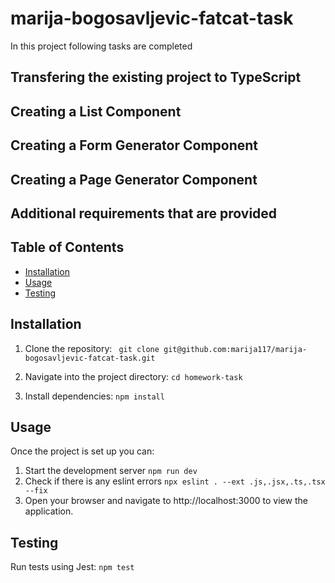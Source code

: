 # marija-bogosavljevic-fatcat-task

In this project following tasks are completed 

## Transfering the existing project to TypeScript
## Creating a List Component
## Creating a Form Generator Component
## Creating a Page Generator Component
## Additional requirements that are provided

## Table of Contents

- [Installation](#installation)
- [Usage](#usage)
- [Testing](#testing)

## Installation

1. Clone the repository:
    ` git clone git@github.com:marija117/marija-bogosavljevic-fatcat-task.git`

2. Navigate into the project directory:
   `cd homework-task`

3. Install dependencies:
    `npm install`

## Usage

Once the project is set up you can:

1. Start the development server 
    `npm run dev`
2. Check if there is any eslint errors
    `npx eslint . --ext .js,.jsx,.ts,.tsx --fix `
3. Open your browser and navigate to http://localhost:3000 to view the application.

## Testing

Run tests using Jest:
    `npm test`
